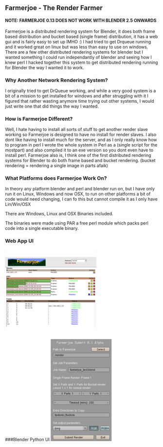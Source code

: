 ## Farmerjoe - The Render Farmer

#### NOTE: FARMERJOE 0.13 DOES NOT WORK WITH BLENDER 2.5 ONWARDS

Farmerjoe is a distributed rendering system for Blender, it does both frame based distribution and bucket based (single frame) distribution, it has a web gui and is fairly easy to set up IMHO :) I had tried to get Drqueue running and it worked great on linux but was less than easy to use on windows. There are a few other distributed rendering systems for blender but I wanted something I could run independantly of blender and seeing how I knew perl I hacked together this system to get distributed rendering running for Blender the way I wanted it to work.

### Why Another Network Rendering System?

I originally tried to get DrQueue working, and while a very good system is a bit of a mission to get installed for windows and after struggling with it I figured that rather wasting anymore time trying out other systems, I would just write one that did things the way I wanted.

### How is Farmerjoe Different?

Well, I hate having to install all sorts of stuff to get another render slave working so Farmerjoe is designed to have no install for render slaves. I also dont like having to install much for the server, and as I only really know how to program in perl I wrote the whole system in Perl as a (single script for the mostpart) and also compiled it to an exe version so you dont even have to install perl. Farmerjoe also is, I think one of the first distributed rendering systems for Blender to do both frame based and bucket rendering. (bucket rendering = rendering a single image in parts afaik)

### What Platforms does Farmerjoe Work On?

In theory any platform blender and perl and blender run on, but I have only run it on Linux, Windows and now OSX, to run on other platforms a bit of code would need changing, I can fo this but cannot compile it as I only have Lin/Win/OSX

There are Windows, Linux and OSX Binaries included.

The binaries were made using PAR a free perl module which packs perl code into a single executable binary.

### Web App UI
![](https://github.com/lobonz/farmerjoe/blob/master/preblender2.5/web_ui.png?raw=true)

###Blender Python UI
![](https://github.com/lobonz/farmerjoe/blob/master/preblender2.5/bpy_ui.png?raw=true)
